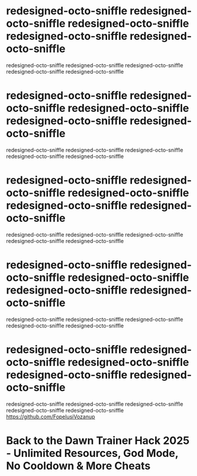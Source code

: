 # redesigned-octo-sniffle redesigned-octo-sniffle redesigned-octo-sniffle redesigned-octo-sniffle redesigned-octo-sniffle

redesigned-octo-sniffle redesigned-octo-sniffle redesigned-octo-sniffle redesigned-octo-sniffle redesigned-octo-sniffle
# redesigned-octo-sniffle redesigned-octo-sniffle redesigned-octo-sniffle redesigned-octo-sniffle redesigned-octo-sniffle

redesigned-octo-sniffle redesigned-octo-sniffle redesigned-octo-sniffle redesigned-octo-sniffle redesigned-octo-sniffle
# redesigned-octo-sniffle redesigned-octo-sniffle redesigned-octo-sniffle redesigned-octo-sniffle redesigned-octo-sniffle

redesigned-octo-sniffle redesigned-octo-sniffle redesigned-octo-sniffle redesigned-octo-sniffle redesigned-octo-sniffle
# redesigned-octo-sniffle redesigned-octo-sniffle redesigned-octo-sniffle redesigned-octo-sniffle redesigned-octo-sniffle

redesigned-octo-sniffle redesigned-octo-sniffle redesigned-octo-sniffle redesigned-octo-sniffle redesigned-octo-sniffle
# redesigned-octo-sniffle redesigned-octo-sniffle redesigned-octo-sniffle redesigned-octo-sniffle redesigned-octo-sniffle

redesigned-octo-sniffle redesigned-octo-sniffle redesigned-octo-sniffle redesigned-octo-sniffle redesigned-octo-sniffle https://github.com/FopelusiVozanup

# Back to the Dawn Trainer Hack 2025 - Unlimited Resources, God Mode, No Cooldown & More Cheats  

